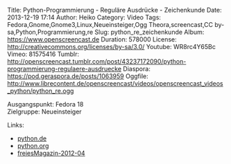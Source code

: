 Title: Python-Programmierung - Reguläre Ausdrücke - Zeichenkunde
Date: 2013-12-19 17:14
Author: Heiko
Category: Video
Tags: Fedora,Gnome,Gnome3,Linux,Neueinsteiger,Ogg Theora,screencast,CC by-sa,Python,Programmierung,re
Slug: python_re_zeichenkunde
Album: https://www.openscreencast.de
Duration: 578000
License: http://creativecommons.org/licenses/by-sa/3.0/
Youtube: WR8rc4Y65Bc
Vimeo: 81575416
Tumblr: http://openscreencast.tumblr.com/post/43237172090/python-programmierung-regulaere-ausdruecke
Diaspora: https://pod.geraspora.de/posts/1063959
Oggfile: http://www.librecontent.de/openscreencast/videos/openscreencast_videos_python/python_re.ogg

Ausgangspunkt: Fedora 18  
Zielgruppe: Neueinsteiger  

Links:

  * [python.de](http://www.python.de "Link zu Python.de")
  * [python.org](http://www.python.org "Link zu Python.org")
  * [freiesMagazin-2012-04](http://www.freiesmagazin.de/freiesMagazin-2012-04 "Link zu freiesmagazin.de")

